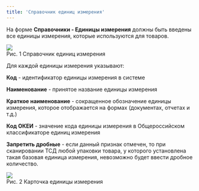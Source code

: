 ```yaml
---
title: 'Справочник единиц измерения'
---
```


На форме **Справочники - Единицы измерения** должны быть введены все единицы измерения, которые используются для товаров.

![](img/dir_unit1.png)  
Рис. 1 Справочник единиц измерения  

Для каждой единицы измерения указывают:

**Код** - идентификатор единицы измерения в системе

**Наименование** - принятое название единицы измерения

**Краткое наименование** - сокращенное обозначение единицы измерения, которое отображается на формах (документах, отчетах и т.д.)

**Код ОКЕИ** - значение кода единицы измерения в Общероссийском классификаторе единиц измерения

**Запретить дробные** - если данный признак отмечен, то при сканировании ТСД любой упаковки товара, у которого установлена такая базовая единица измерения, 
невозможно будет ввести дробное количество.

![](img/dir_unit2.png)  
Рис. 2 Карточка единицы измерения




